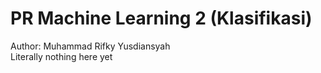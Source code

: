 # PR Machine Learning 2 (Klasifikasi)

Author: Muhammad Rifky Yusdiansyah <br />
Literally nothing here yet
